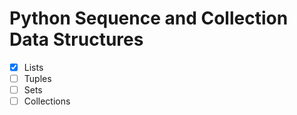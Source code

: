 # Python Sequence and Collection Data Structures

- [x] Lists
- [ ] Tuples
- [ ] Sets
- [ ] Collections